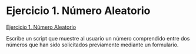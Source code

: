 #  Ejercicio 1. Número Aleatorio

[Ejercicio 1. Número Aleatorio](http://cpd.iesgrancapitan.org:9118/~cemuja/ra3/e1)

Escribe un script que muestre al usuario un número comprendido entre dos números que han sido solicitados previamente mediante un formulario.